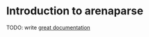 # Introduction to arenaparse

TODO: write [great documentation](http://jacobian.org/writing/what-to-write/)
